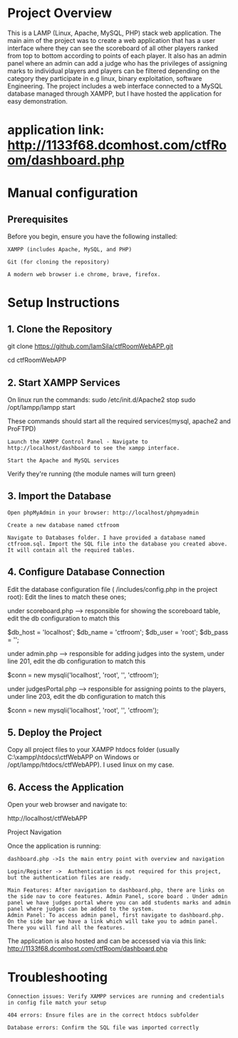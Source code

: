 # Project Overview

This is a LAMP (Linux, Apache, MySQL, PHP) stack web application. The main aim of the project was to create a web application that has a user interface where they can see the scoreboard of all other players ranked from top to bottom according to points of each player. It also has an admin panel where an admin can add a judge who has the privileges of assigning marks to individual players and players can be filtered depending on the category they participate in e.g linux, binary exploitation, software Engineering. The project includes a web interface connected to a MySQL database managed through XAMPP, but I have hosted the application for easy demonstration.

# application link: http://1133f68.dcomhost.com/ctfRoom/dashboard.php

# Manual configuration

## Prerequisites

Before you begin, ensure you have the following installed:

    XAMPP (includes Apache, MySQL, and PHP)

    Git (for cloning the repository)

    A modern web browser i.e chrome, brave, firefox.
# Setup Instructions
## 1. Clone the Repository

git clone https://github.com/IamSila/ctfRoomWebAPP.git

cd ctfRoomWebAPP

## 2. Start XAMPP Services
On linux run the commands:
sudo /etc/init.d/Apache2 stop
sudo /opt/lampp/lampp start

These commands should start all the required services(mysql, apache2 and ProFTPD)

    Launch the XAMPP Control Panel - Navigate to http://localhost/dashboard to see the xampp interface.

    Start the Apache and MySQL services
Verify they're running (the module names will turn green)

## 3. Import the Database

    Open phpMyAdmin in your browser: http://localhost/phpmyadmin

    Create a new database named ctfroom

    Navigate to Databases folder. I have provided a database named ctfroom.sql. Import the SQL file into the database you created above. It will contain all the required tables.

## 4. Configure Database Connection

Edit the database configuration file ( /includes/config.php in the project root):
Edit the lines to match these ones;

<?php
$host = 'localhost';
$dbname = 'ctfroom';
$username = 'root';  // default XAMPP username
$password = '';      // default XAMPP password (empty)
?>

under scoreboard.php --> responsible for showing the scoreboard table, edit the db configuration to match this

$db_host = 'localhost';
$db_name = 'ctfroom';
$db_user = 'root';
$db_pass = '';

under admin.php --> responsible for adding judges into the system, under line 201, edit the db configuration to match this

 $conn = new mysqli('localhost', 'root', '', 'ctfroom');

under judgesPortal.php --> responsible for assigning points to the players, under line 203, edit the db configuration to match this

$conn = new mysqli('localhost', 'root', '', 'ctfroom');


## 5. Deploy the Project

Copy all project files to your XAMPP htdocs folder (usually C:\xampp\htdocs\ctfWebAPP on Windows or /opt/lampp/htdocs/ctfWebAPP). I used linux on my case.

## 6. Access the Application

Open your web browser and navigate to:

http://localhost/ctfWebAPP

Project Navigation

Once the application is running:

    dashboard.php ->Is the main entry point with overview and navigation

    Login/Register ->  Authentication is not required for this project, but the authentication files are ready.

    Main Features: After navigation to dashboard.php, there are links on the side nav to core features. Admin Panel, score board . Under admin panel we have judges portal where you can add students marks and admin panel where judges can be added to the system.
    Admin Panel: To access admin panel, first navigate to dashboard.php. On the side bar we have a link which will take you to admin panel. There you will find all the features.


The application is also hosted and can be accessed via via this link: http://1133f68.dcomhost.com/ctfRoom/dashboard.php

# Troubleshooting

    Connection issues: Verify XAMPP services are running and credentials in config file match your setup

    404 errors: Ensure files are in the correct htdocs subfolder

    Database errors: Confirm the SQL file was imported correctly

